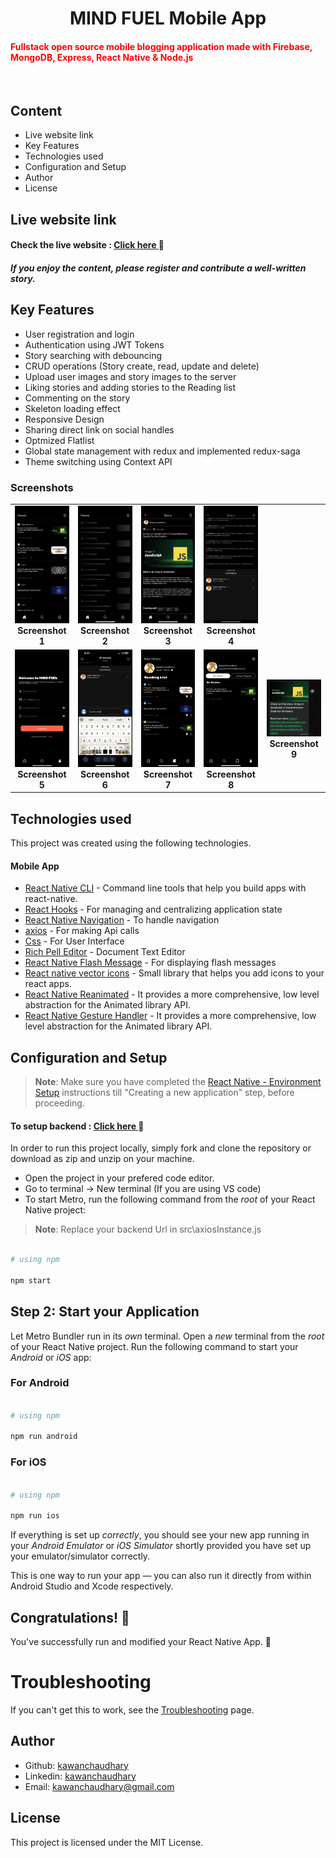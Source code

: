 <h1 align="center">MIND FUEL Mobile App</h1>

<h4><span style="color: red;">Fullstack open source mobile blogging application made with Firebase, MongoDB, Express, React Native & Node.js</span></h4>
<br/>

## Content
  - Live website link
  - Key Features
  - Technologies used
  - Configuration and Setup
  - Author
  - License

## Live website link

<h4>Check the live website : <a href="https://mindfuel-web-fe.onrender.com/" target="_blank"> Click here </a> 🚀</h4>

<h5>If you enjoy the content, please register and contribute a well-written story.</h5>

##  Key Features

- User registration and login
- Authentication using JWT Tokens
- Story searching with debouncing 
- CRUD operations (Story create, read, update and delete)
- Upload user images and story images to the server
- Liking stories and adding stories to the Reading list
- Commenting on the story
- Skeleton loading effect
- Responsive Design
- Sharing direct link on social handles
- Optmized Flatlist
- Global state management with redux and implemented redux-saga
- Theme switching using Context API

### Screenshots

<table>
  <tr>
    <td align="center"><img src="./screenshots/IMG_4712 2.png" alt="Screenshot 1" width="200"/><br/><b>Screenshot 1</b></td>
    <td align="center"><img src="./screenshots/IMG_4713 2.png" alt="Screenshot 2" width="200"/><br/><b>Screenshot 2</b></td>
    <td align="center"><img src="./screenshots/IMG_4714 2.png" alt="Screenshot 3" width="200"/><br/><b>Screenshot 3</b></td>
    <td align="center"><img src="./screenshots/IMG_4715 2.png" alt="Screenshot 4" width="200"/><br/><b>Screenshot 4</b></td>
  </tr>
  <tr>
    <td align="center"><img src="./screenshots/IMG_4716 2.png" alt="Screenshot 5" width="200"/><br/><b>Screenshot 5</b></td>
    <td align="center"><img src="./screenshots/IMG_4717 2.png" alt="Screenshot 6" width="200"/><br/><b>Screenshot 6</b></td>
    <td align="center"><img src="./screenshots/IMG_4718 2.png" alt="Screenshot 7" width="200"/><br/><b>Screenshot 7</b></td>
    <td align="center"><img src="./screenshots/IMG_4719 2.png" alt="Screenshot 8" width="200"/><br/><b>Screenshot 8</b></td>
    <td align="center"><img src="./screenshots/IMG_4711 2.png" alt="Screenshot 8" width="200"/><br/><b>Screenshot 9</b></td>
  </tr>
</table>

##  Technologies used

This project was created using the following technologies.

####  Mobile App 
- [React Native CLI](https://www.npmjs.com/package/@react-native-community/cli) - Command line tools that help you build apps with react-native.
- [React Hooks](https://reactjs.org/docs/hooks-intro.html) - For managing and centralizing application state
- [React Native Navigation](https://www.npmjs.com/package/@react-navigation/stack) - To handle navigation
- [axios](https://www.npmjs.com/package/axios) - For making Api calls
- [Css](https://developer.mozilla.org/en-US/docs/Web/CSS) - For User Interface
- [Rich Pell Editor](https://www.npmjs.com/package/react-native-pell-rich-editorl) - Document Text Editor 
- [React Native Flash Message](https://www.npmjs.com/package/react-native-flash-message) - For displaying flash messages
- [React native vector icons](https://www.npmjs.com/package/react-native-vector-icons/v/10.0.3) - Small library that helps you add icons  to your react apps.
- [React Native Reanimated](https://www.npmjs.com/package/react-native-reanimated) - It provides a more comprehensive, low level abstraction for the Animated library API.
- [React Native Gesture Handler](https://www.npmjs.com/package/react-native-gesture-handler) - It provides a more comprehensive, low level abstraction for the Animated library API.




## Configuration and Setup

>**Note**: Make sure you have completed the [React Native - Environment Setup](https://reactnative.dev/docs/environment-setup) instructions till "Creating a new application" step, before proceeding.

<h4>To setup backend : <a href="https://github.com/KawanChaudhary/mindfuel_web" target="_blank"> Click here </a> 🚀</h4>


In order to run this project locally, simply fork and clone the repository or download as zip and unzip on your machine.

- Open the project in your prefered code editor.
- Go to terminal -> New terminal (If you are using VS code)
- To start Metro, run the following command from the _root_ of your React Native project:

>**Note**: Replace your backend Url in src\axiosInstance.js

```bash

# using npm

npm start
```



## Step 2: Start your Application



Let Metro Bundler run in its _own_ terminal. Open a _new_ terminal from the _root_ of your React Native project. Run the following command to start your _Android_ or _iOS_ app:



### For Android


```bash

# using npm

npm run android

```



### For iOS



```bash

# using npm

npm run ios
```



If everything is set up _correctly_, you should see your new app running in your _Android Emulator_ or _iOS Simulator_ shortly provided you have set up your emulator/simulator correctly.



This is one way to run your app — you can also run it directly from within Android Studio and Xcode respectively.





## Congratulations! :tada:



You've successfully run and modified your React Native App. :partying_face:



# Troubleshooting

If you can't get this to work, see the [Troubleshooting](https://reactnative.dev/docs/troubleshooting) page.

## Author
- Github: [kawanchaudhary](https://github.com/KawanChaudhary)
- Linkedin: [kawanchaudhary](https://www.linkedin.com/in/kawanchaudhary/)
- Email: [kawanchaudhary@gmail.com](mailto:kawanchaudhary@gmail.com)

## License

This project is licensed under the MIT License.

